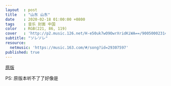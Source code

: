 ```yaml
---
layout  : post
title   : "山东 山东"
date    : 2020-02-18 01:00:00 +0800
tags    : 音乐 封面 中国
color   : RGB(221, 86, 119)
cover   : 'http://p2.music.126.net/H-e50uk7wO9OwrXridKiWA==/900500023148932.jpg'
subtitle: "ソレソレ"
resource:
  netmusic: 'https://music.163.com/#/song?id=29307597'
published: true
---
```


[原版](https://music.163.com/#/song?id=755131)

PS: 原版本听不了了好像是
